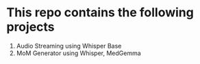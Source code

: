 # This repo contains the following projects

1. Audio Streaming using Whisper Base
2. MoM Generator using Whisper, MedGemma
